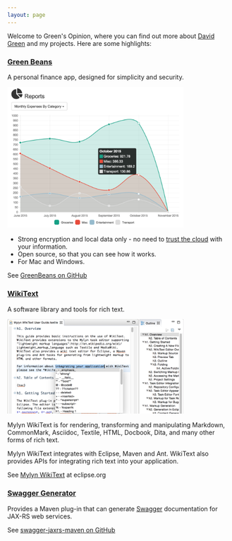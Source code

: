 ```yaml
---
layout: page
---
```


Welcome to Green's Opinion, where you can find out more about [David Green](about) and my projects.  Here are some highlights:

<div class="row">
  <div class="col-sm-6 col-md-6">
    <div class="thumbnail">
      <div class="caption">
        <h3><a href="https://github.com/greensopinion/greenbeans">Green Beans</a></h3>
        <p>A personal finance app, designed for simplicity and security.</p>
      </div>
      <img src="images/greenbeans-report.png" class="img-rounded" width="400px" alt="GreenBeans chart, monthly expenses by category"/>
      <div class="caption">
        <ul>
          <li>Strong encryption and local data only - no need to <a href="http://www.informationisbeautiful.net/visualizations/worlds-biggest-data-breaches-hacks/">trust the cloud</a> with your information.</li>
          <li>Open source, so that you can see how it works.</li>
          <li>For Mac and Windows.</li>
        </ul>
        <p>
        See <a href="https://github.com/greensopinion/greenbeans">GreenBeans on GitHub</a>
        </p>
      </div>
    </div>
  </div>
  <div class="col-sm-6 col-md-6">
    <div class="thumbnail">
      <div class="caption">
        <h3><a href="https://wiki.eclipse.org/Mylyn/WikiText">WikiText</a></h3>
        <p>A software library and tools for rich text.</p>
      </div>
      <img src="images/mylyn-wikitext.png" class="img-rounded" width="400px" alt="GreenBeans chart, monthly expenses by category"/>
      <div class="caption">
        <p>
        Mylyn WikiText is for rendering, transforming and manipulating Markdown, CommonMark, Asciidoc, Textile, HTML, Docbook, Dita, and many other forms of rich text.
        </p>
        <p>
        Mylyn WikiText integrates with Eclipse, Maven and Ant.  WikiText also provides APIs for integrating rich text into your application.
        </p>
        <p>
        See <a href="https://wiki.eclipse.org/Mylyn/WikiText">Mylyn WikiText</a> at eclipse.org
        </p>
      </div>
    </div>
  </div>
</div>
<div class="row">
  <div class="col-sm-6 col-md-6">
    <div class="thumbnail">
      <div class="caption">
        <h3><a href="https://github.com/dgreen99/swagger-jaxrs-maven">Swagger Generator</a></h3>
        <p>Provides a Maven plug-in that can generate <a href="http://swagger.io">Swagger</a> documentation for JAX-RS web services.</p>
        <p>See <a href="https://github.com/dgreen99/swagger-jaxrs-maven">swagger-jaxrs-maven on GitHub</a></p>
      </div>
    </div>
  </div>
</div>
